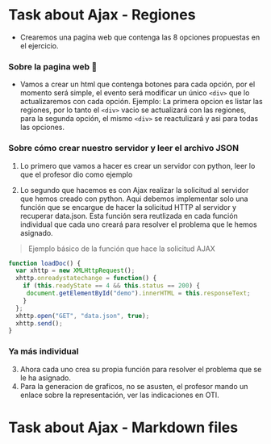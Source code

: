 # Task about Ajax - Regiones
- Crearemos una pagina web que contenga las 8 opciones propuestas en el ejercicio.

### Sobre la pagina web :eyes:
- Vamos a crear un html que contenga botones para cada opción, por el momento será simple, el evento será modificar un único `<div>` que lo actualizaremos con cada opción. Ejemplo: La primera opcion es listar las regiones, por lo tanto el `<div>` vacio se actualizará con las regiones, para la segunda opción, el mismo `<div>` se reactulizará y asi para todas las opciones.

### Sobre cómo crear nuestro servidor y leer el archivo JSON
1. Lo primero que vamos a hacer es crear un servidor con python, leer lo que el profesor dio como ejemplo

2. Lo segundo que hacemos es con Ajax realizar la solicitud al servidor que hemos creado con python. Aqui debemos implementar solo una función que se encargue de hacer la solicitud HTTP al servidor y recuperar data.json. Esta función sera reutlizada en cada función individual que cada uno creará para resolver el problema que le hemos asignado.

> Ejemplo básico de la función que hace la solicitud AJAX
```javascript
function loadDoc() {
  var xhttp = new XMLHttpRequest();
  xhttp.onreadystatechange = function() {
    if (this.readyState == 4 && this.status == 200) {
     document.getElementById("demo").innerHTML = this.responseText;
    }
  };
  xhttp.open("GET", "data.json", true);
  xhttp.send();
}
```

### Ya más individual
3. Ahora cada uno crea su propia función para resolver el problema que se le ha asignado.
4. Para la generacion de graficos, no se asusten, el profesor mando un enlace sobre la representación, ver las indicaciones en OTI.


# Task about Ajax - Markdown files
